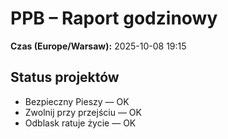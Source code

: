 # PPB – Raport godzinowy
**Czas (Europe/Warsaw):** 2025-10-08 19:15

## Status projektów
- Bezpieczny Pieszy — OK
- Zwolnij przy przejściu — OK
- Odblask ratuje życie — OK

